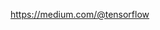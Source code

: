 

<!--
 * @version:
 * @Author:  StevenJokess https://github.com/StevenJokess
 * @Date: 2020-11-07 20:54:27
 * @LastEditors:  StevenJokess https://github.com/StevenJokess
 * @LastEditTime: 2020-11-07 20:54:30
 * @Description:
 * @TODO::
 * @Reference:
-->
https://medium.com/@tensorflow
